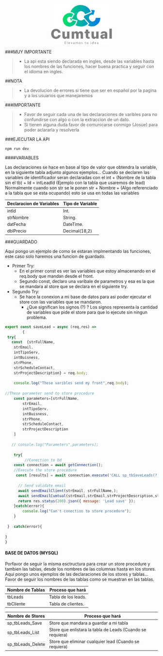 <div align="center">
    <img src="/src/assets/img/logocumtual-23.webp" alt="Logo Cumtual" width="200" />
</div>

###MUY IMPORTANTE
> - La api esta siendo declarada en ingles, desde las variables hasta los nombres de las funciones, hacer buena practica y seguir con el idioma en ingles.

##NOTA
> - La devolucion de errores si tiene que ser en español por la pagina y a los usuarios que manejaremos


###IMPORTANTE
> - Favor de seguir cada una de las declaraciones de varibles para no confundirse con algo o con la extraccion de un dato.
> - Si tienen alguna duda favor de comunicarse conmigo (Josue) para poder aclararla y resolverla

###EJECUTAR LA API

	npm run dev


####VARIABLES

Las declaraciones se hace en base al tipo de valor que obtendra la variable, en la siguiente tabla adjunto algunos ejemplos...
Cuando se declaren las variables de identificador seran declaradas con el int + (Nombre de la tabla sin el tb) + Id = intLeadId (Ejemplo con la tabla que usaremos de lead)
Normalmente cuando son str se le ponen str + Nombre + (Algo referenciado a la tabla que se esta ocupando) esto se usa en todas las variables


Declaracion de Variables  | Tipo de Variable
------------- | -------------
 intId | Int.
strNombre    | String. 
datFecha  | DateTime. 
dblPrecio  | Decimal(18,2)




###GUARDADO

Aqui pongo un ejemplo de como se estaran implmentando las funciones, este caso solo haremos una funcion de guardado.
- Primer Try: 
	- En el primer const es ver las variables que estoy almacenando en el req.body que mandan desde el front.  
	- Segundo const, declaro una varibale de parametros y esa es la que se mandara al store que se declara en el siguiente try.
- Segundo Try:
	- Se hace la conexion a mi base de datos para asi poder ejecutar el store con las variables que se mandaron.
		- ¿Que significan los signos (?) ? Los signos representa la cantidad de  variables que pide el store para que lo ejecute sin ningun problema.

```javascript
export const saveLead = async (req,res) =>
		{ 
 try{
   const  {strFullName,
    strEmail,
    intTipoServ,
    intBuisness,
    strPhone,
    strScheduleContact,
    strProjectDescription} = req.body;

    console.log("These varibles send my front",req.body);

//These parameter send to store procedure
    const parameters=[strFullName,
        strEmail,
        intTipoServ,
        intBuisness,
        strPhone,
        strScheduleContact,
        strProjectDescription
    ]

   // console.log("Parameters",parameters);

    try{
         //Conection to bd
    const connection = await getConnection();
    //Execute the store procedure 
     const [results] = await connection.execute('CALL sp_tbSaveLeads(?, ?, ?, ?, ?, ?, ?)',parameters);

      // Send validate email
      await sendEmailClient(strEmail, strFullName,);
      await sendEmailCumtual(strEmail,strEmail,strProjectDescription,strPhone);
      return res.status(200).json({ message: 'Lead save' });
    }catch(error){
        console.log("Can't conection to store procedure");
    }
    
 }  catch(error){

} 
}
 ```

#### BASE DE DATOS (MYSQL)

Porfavor de seguir la misma esctructura para crear un store procedure y tambien las tablas, desde los nombres de las columnas hasta en los stores. Aqui pongo unos ejemplos de las declaraciones de los stores y tablas...
Favor de seguir los nombres de las tablas como se muestran en las tablas.

Nombre de Tablas  | Proceso que hará
------------- | ------------- |
 tbLeads | Tabla de los leads.
tbCliente  |   Tabla de clientes.

Nombre de Stores  | Proceso que hará
------------- | ------------- |
 sp_tbLeads_Save |  Store que mandara a guardar a mi tabla
sp_tbLeads_List  |  Store que enlistara la tabla de Leads (Cuando se requiera)
sp_tbLeads_Delete  | Store que eliminar cualquier lead (Cuando se requiera)


